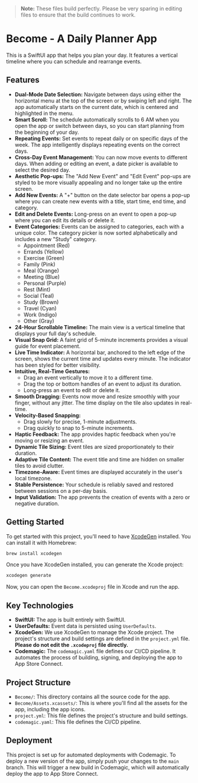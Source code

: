 > **Note:** These files build perfectly. Please be very sparing in editing files to ensure that the build continues to work.

# Become - A Daily Planner App

This is a SwiftUI app that helps you plan your day. It features a vertical timeline where you can schedule and rearrange events.

## Features

*   **Dual-Mode Date Selection:** Navigate between days using either the horizontal menu at the top of the screen or by swiping left and right. The app automatically starts on the current date, which is centered and highlighted in the menu.
*   **Smart Scroll:** The schedule automatically scrolls to 6 AM when you open the app or switch between days, so you can start planning from the beginning of your day.
*   **Repeating Events:** Set events to repeat daily or on specific days of the week. The app intelligently displays repeating events on the correct days.
*   **Cross-Day Event Management:** You can now move events to different days. When adding or editing an event, a date picker is available to select the desired day.
*   **Aesthetic Pop-ups:** The "Add New Event" and "Edit Event" pop-ups are styled to be more visually appealing and no longer take up the entire screen.
*   **Add New Events:** A "+" button on the date selector bar opens a pop-up where you can create new events with a title, start time, end time, and category.
*   **Edit and Delete Events:** Long-press on an event to open a pop-up where you can edit its details or delete it.
*   **Event Categories:** Events can be assigned to categories, each with a unique color. The category picker is now sorted alphabetically and includes a new "Study" category.
    *   Appointment (Red)
    *   Errands (Yellow)
    *   Exercise (Green)
    *   Family (Pink)
    *   Meal (Orange)
    *   Meeting (Blue)
    *   Personal (Purple)
    *   Rest (Mint)
    *   Social (Teal)
    *   Study (Brown)
    *   Travel (Cyan)
    *   Work (Indigo)
    *   Other (Gray)
*   **24-Hour Scrollable Timeline:** The main view is a vertical timeline that displays your full day's schedule.
*   **Visual Snap Grid:** A faint grid of 5-minute increments provides a visual guide for event placement.
*   **Live Time Indicator:** A horizontal bar, anchored to the left edge of the screen, shows the current time and updates every minute. The indicator has been styled for better visibility.
*   **Intuitive, Real-Time Gestures:**
    *   Drag an event vertically to move it to a different time.
    *   Drag the top or bottom handles of an event to adjust its duration.
    *   Long-press an event to edit or delete it.
*   **Smooth Dragging:** Events now move and resize smoothly with your finger, without any jitter. The time display on the tile also updates in real-time.
*   **Velocity-Based Snapping:**
    *   Drag slowly for precise, 1-minute adjustments.
    *   Drag quickly to snap to 5-minute increments.
*   **Haptic Feedback:** The app provides haptic feedback when you're moving or resizing an event.
*   **Dynamic Tile Sizing:** Event tiles are sized proportionately to their duration.
*   **Adaptive Tile Content:** The event title and time are hidden on smaller tiles to avoid clutter.
*   **Timezone-Aware:** Event times are displayed accurately in the user's local timezone.
*   **Stable Persistence:** Your schedule is reliably saved and restored between sessions on a per-day basis.
*   **Input Validation:** The app prevents the creation of events with a zero or negative duration.

## Getting Started

To get started with this project, you'll need to have [XcodeGen](https://github.com/yonaskolb/XcodeGen) installed. You can install it with Homebrew:

```bash
brew install xcodegen
```

Once you have XcodeGen installed, you can generate the Xcode project:

```bash
xcodegen generate
```

Now, you can open the `Become.xcodeproj` file in Xcode and run the app.

## Key Technologies

*   **SwiftUI:** The app is built entirely with SwiftUI.
*   **UserDefaults:** Event data is persisted using `UserDefaults`.
*   **XcodeGen:** We use XcodeGen to manage the Xcode project. The project's structure and build settings are defined in the `project.yml` file. **Please do not edit the `.xcodeproj` file directly.**
*   **Codemagic:** The `codemagic.yaml` file defines our CI/CD pipeline. It automates the process of building, signing, and deploying the app to App Store Connect.

## Project Structure

*   `Become/`: This directory contains all the source code for the app.
*   `Become/Assets.xcassets/`: This is where you'll find all the assets for the app, including the app icons.
*   `project.yml`: This file defines the project's structure and build settings.
*   `codemagic.yaml`: This file defines the CI/CD pipeline.

## Deployment

This project is set up for automated deployments with Codemagic. To deploy a new version of the app, simply push your changes to the `main` branch. This will trigger a new build in Codemagic, which will automatically deploy the app to App Store Connect.